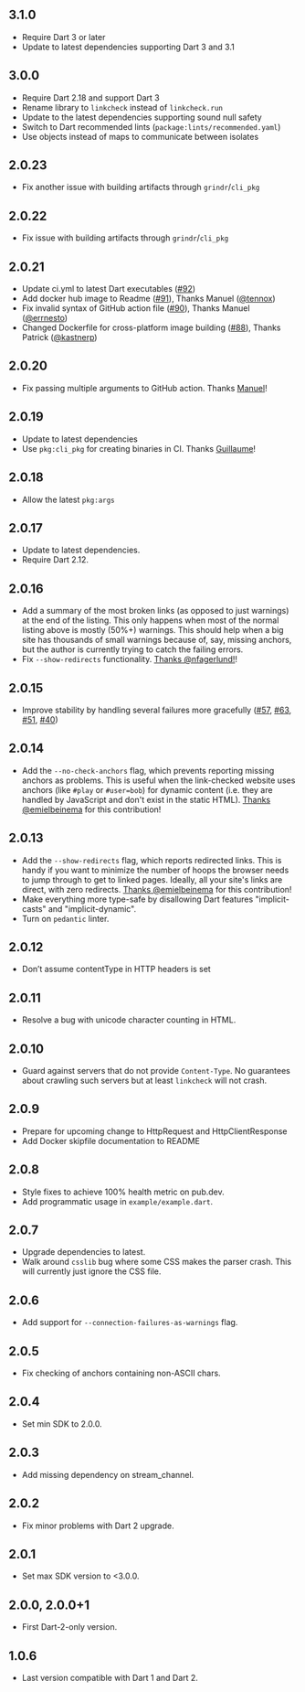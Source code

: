 ## 3.1.0

- Require Dart 3 or later
- Update to latest dependencies supporting Dart 3 and 3.1

## 3.0.0

- Require Dart 2.18 and support Dart 3
- Rename library to `linkcheck` instead of `linkcheck.run`
- Update to the latest dependencies supporting sound null safety
- Switch to Dart recommended lints (`package:lints/recommended.yaml`)
- Use objects instead of maps to communicate between isolates

## 2.0.23

- Fix another issue with building artifacts through `grindr`/`cli_pkg`

## 2.0.22

- Fix issue with building artifacts through `grindr`/`cli_pkg`

## 2.0.21

- Update ci.yml to latest Dart executables ([#92](https://github.com/filiph/linkcheck/pull/92))
- Add docker hub image to Readme ([#91](https://github.com/filiph/linkcheck/pull/91)), Thanks Manuel ([@tennox](https://github.com/tennox))
- Fix invalid syntax of GitHub action file ([#90](https://github.com/filiph/linkcheck/pull/90)), Thanks Manuel ([@errnesto](https://github.com/errnesto))
- Changed Dockerfile for cross-platform image building ([#88](https://github.com/filiph/linkcheck/pull/88)), Thanks Patrick ([@kastnerp](https://github.com/kastnerp))
  
## 2.0.20

- Fix passing multiple arguments to GitHub action.
  Thanks [Manuel](https://github.com/filiph/linkcheck/pull/82)!

## 2.0.19

- Update to latest dependencies
- Use `pkg:cli_pkg` for creating binaries in CI.
  Thanks
  [Guillaume](https://github.com/filiph/linkcheck/commits?author=Mogztter)!

## 2.0.18

- Allow the latest `pkg:args`

## 2.0.17

- Update to latest dependencies.
- Require Dart 2.12.

## 2.0.16

- Add a summary of the most broken links (as opposed to just warnings) 
  at the end of the listing. This only happens when most of the normal listing
  above is mostly (50%+) warnings. This should help when a big site has
  thousands of small warnings because of, say, missing anchors, but the author
  is currently trying to catch the failing errors.
- Fix `--show-redirects` functionality.
  [Thanks @nfagerlund!](https://github.com/filiph/linkcheck/pull/64)!

## 2.0.15

- Improve stability by handling several failures more gracefully
  ([#57](https://github.com/filiph/linkcheck/issues/57),
  [#63](https://github.com/filiph/linkcheck/issues/63),
  [#51](https://github.com/filiph/linkcheck/issues/51),
  [#40](https://github.com/filiph/linkcheck/issues/40))

## 2.0.14

- Add the `--no-check-anchors` flag, which prevents reporting missing anchors
  as problems. This is useful when the link-checked website uses anchors 
  (like `#play` or `#user=bob`) for dynamic content (i.e. they are handled
  by JavaScript and don't exist in the static HTML).
  [Thanks @emielbeinema](https://github.com/filiph/linkcheck/pull/56)
  for this contribution!

## 2.0.13

- Add the `--show-redirects` flag, which reports redirected links.
  This is handy if you want to minimize the number of hoops the browser needs
  to jump through to get to linked pages. Ideally, all your site's links
  are direct, with zero redirects.
  [Thanks @emielbeinema](https://github.com/filiph/linkcheck/pull/54)
  for this contribution!
- Make everything more type-safe by disallowing Dart features "implicit-casts"
  and "implicit-dynamic".
- Turn on `pedantic` linter.

## 2.0.12

- Don’t assume contentType in HTTP headers is set

## 2.0.11

- Resolve a bug with unicode character counting in HTML.

## 2.0.10

- Guard against servers that do not provide `Content-Type`. No guarantees about
  crawling such servers but at least `linkcheck` will not crash.

## 2.0.9

- Prepare for upcoming change to HttpRequest and HttpClientResponse
- Add Docker skipfile documentation to README

## 2.0.8

- Style fixes to achieve 100% health metric on pub.dev.
- Add programmatic usage in `example/example.dart`.

## 2.0.7

- Upgrade dependencies to latest.
- Walk around `csslib` bug where some CSS makes the parser crash. This will
  currently just ignore the CSS file.

## 2.0.6

- Add support for `--connection-failures-as-warnings` flag.

## 2.0.5

- Fix checking of anchors containing non-ASCII chars.

## 2.0.4

- Set min SDK to 2.0.0.

## 2.0.3

- Add missing dependency on stream_channel.

## 2.0.2

- Fix minor problems with Dart 2 upgrade.

## 2.0.1

- Set max SDK version to <3.0.0.

## 2.0.0, 2.0.0+1

- First Dart-2-only version.

## 1.0.6

- Last version compatible with Dart 1 and Dart 2.
